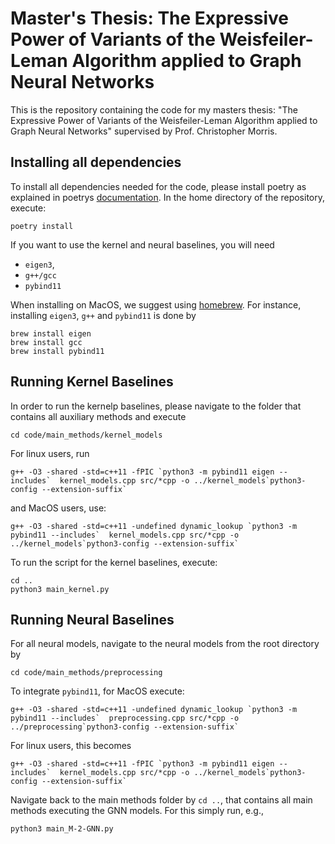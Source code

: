 # Master's Thesis: The Expressive Power of Variants of the Weisfeiler-Leman Algorithm applied to Graph Neural Networks
This is the repository containing the code for my masters thesis: "The Expressive Power of Variants of the Weisfeiler-Leman Algorithm applied to Graph Neural Networks" supervised by Prof. Christopher Morris.

## Installing all dependencies
To install all dependencies needed for the code, please install poetry as explained in poetrys [documentation](https://python-poetry.org/docs/).
In the home directory of the repository, execute:
```console
poetry install
```

If you want to use the kernel and neural baselines, you will need
- `eigen3`,
- `g++/gcc` 
- `pybind11`

When installing on MacOS, we suggest using [homebrew](https://brew.sh). For instance, installing `eigen3`, `g++` and `pybind11` is done by 
```console
brew install eigen
brew install gcc
brew install pybind11
```

## Running Kernel Baselines
In order to run the kernelp baselines, please navigate to the folder that contains all auxiliary methods and execute 
```console
cd code/main_methods/kernel_models
```

For linux users, run 
```console
g++ -O3 -shared -std=c++11 -fPIC `python3 -m pybind11 eigen --includes`  kernel_models.cpp src/*cpp -o ../kernel_models`python3-config --extension-suffix`
```

and MacOS users, use: 
```console
g++ -O3 -shared -std=c++11 -undefined dynamic_lookup `python3 -m pybind11 --includes`  kernel_models.cpp src/*cpp -o ../kernel_models`python3-config --extension-suffix`
```

To run the script for the kernel baselines, execute: 
```console
cd ..
python3 main_kernel.py
```

## Running Neural Baselines

For all neural models, navigate to the neural models from the root directory by 
```console
cd code/main_methods/preprocessing
```

To integrate `pybind11`, for MacOS execute:
```console
g++ -O3 -shared -std=c++11 -undefined dynamic_lookup `python3 -m pybind11 --includes`  preprocessing.cpp src/*cpp -o ../preprocessing`python3-config --extension-suffix`
``` 

For linux users, this becomes
```
g++ -O3 -shared -std=c++11 -fPIC `python3 -m pybind11 eigen --includes`  kernel_models.cpp src/*cpp -o ../kernel_models`python3-config --extension-suffix`
```

Navigate back to the main methods folder by ```cd ..```, that contains all main methods executing the GNN models.
For this simply run, e.g.,
```
python3 main_M-2-GNN.py
```